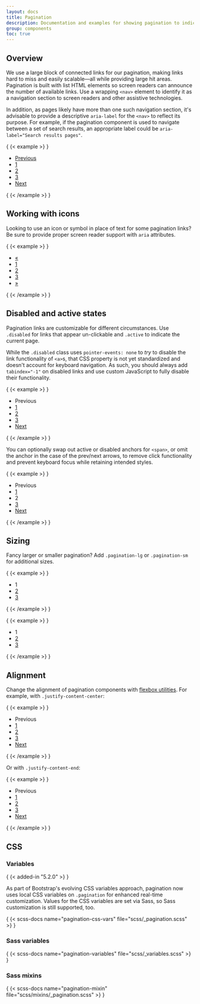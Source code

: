 ```yaml
---
layout: docs
title: Pagination
description: Documentation and examples for showing pagination to indicate a series of related content exists across multiple pages.
group: components
toc: true
---
```


## Overview

We use a large block of connected links for our pagination, making links hard to
miss and easily scalable—all while providing large hit areas. Pagination is
built with list HTML elements so screen readers can announce the number of
available links. Use a wrapping `<nav>` element to identify it as a navigation
section to screen readers and other assistive technologies.

In addition, as pages likely have more than one such navigation section, it's
advisable to provide a descriptive `aria-label` for the `<nav>` to reflect its
purpose. For example, if the pagination component is used to navigate between a
set of search results, an appropriate label could be
`aria-label="Search results pages"`.

{ {< example >} }
<nav aria-label="Page navigation example">
  <ul class="pagination">
    <li class="page-item"><a class="page-link" href="#">Previous</a></li>
    <li class="page-item"><a class="page-link" href="#">1</a></li>
    <li class="page-item"><a class="page-link" href="#">2</a></li>
    <li class="page-item"><a class="page-link" href="#">3</a></li>
    <li class="page-item"><a class="page-link" href="#">Next</a></li>
  </ul>
</nav>
{ {< /example >} }

## Working with icons

Looking to use an icon or symbol in place of text for some pagination links? Be
sure to provide proper screen reader support with `aria` attributes.

{ {< example >} }
<nav aria-label="Page navigation example">
  <ul class="pagination">
    <li class="page-item">
      <a class="page-link" href="#" aria-label="Previous">
        <span aria-hidden="true">&laquo;</span>
      </a>
    </li>
    <li class="page-item"><a class="page-link" href="#">1</a></li>
    <li class="page-item"><a class="page-link" href="#">2</a></li>
    <li class="page-item"><a class="page-link" href="#">3</a></li>
    <li class="page-item">
      <a class="page-link" href="#" aria-label="Next">
        <span aria-hidden="true">&raquo;</span>
      </a>
    </li>
  </ul>
</nav>
{ {< /example >} }

## Disabled and active states

Pagination links are customizable for different circumstances. Use `.disabled`
for links that appear un-clickable and `.active` to indicate the current page.

While the `.disabled` class uses `pointer-events: none` to _try_ to disable the
link functionality of `<a>`s, that CSS property is not yet standardized and
doesn't account for keyboard navigation. As such, you should always add
`tabindex="-1"` on disabled links and use custom JavaScript to fully disable
their functionality.

{ {< example >} }
<nav aria-label="...">
  <ul class="pagination">
    <li class="page-item disabled">
      <a class="page-link">Previous</a>
    </li>
    <li class="page-item"><a class="page-link" href="#">1</a></li>
    <li class="page-item active" aria-current="page">
      <a class="page-link" href="#">2</a>
    </li>
    <li class="page-item"><a class="page-link" href="#">3</a></li>
    <li class="page-item">
      <a class="page-link" href="#">Next</a>
    </li>
  </ul>
</nav>
{ {< /example >} }

You can optionally swap out active or disabled anchors for `<span>`, or omit the
anchor in the case of the prev/next arrows, to remove click functionality and
prevent keyboard focus while retaining intended styles.

{ {< example >} }
<nav aria-label="...">
  <ul class="pagination">
    <li class="page-item disabled">
      <span class="page-link">Previous</span>
    </li>
    <li class="page-item"><a class="page-link" href="#">1</a></li>
    <li class="page-item active" aria-current="page">
      <span class="page-link">2</span>
    </li>
    <li class="page-item"><a class="page-link" href="#">3</a></li>
    <li class="page-item">
      <a class="page-link" href="#">Next</a>
    </li>
  </ul>
</nav>
{ {< /example >} }

## Sizing

Fancy larger or smaller pagination? Add `.pagination-lg` or `.pagination-sm` for
additional sizes.

{ {< example >} }
<nav aria-label="...">
  <ul class="pagination pagination-lg">
    <li class="page-item active" aria-current="page">
      <span class="page-link">1</span>
    </li>
    <li class="page-item"><a class="page-link" href="#">2</a></li>
    <li class="page-item"><a class="page-link" href="#">3</a></li>
  </ul>
</nav>
{ {< /example >} }

{ {< example >} }
<nav aria-label="...">
  <ul class="pagination pagination-sm">
    <li class="page-item active" aria-current="page">
      <span class="page-link">1</span>
    </li>
    <li class="page-item"><a class="page-link" href="#">2</a></li>
    <li class="page-item"><a class="page-link" href="#">3</a></li>
  </ul>
</nav>
{ {< /example >} }

## Alignment

Change the alignment of pagination components with [flexbox utilities](/utilities/flex.md). For example, with `.justify-content-center`:

{ {< example >} }
<nav aria-label="Page navigation example">
  <ul class="pagination justify-content-center">
    <li class="page-item disabled">
      <a class="page-link">Previous</a>
    </li>
    <li class="page-item"><a class="page-link" href="#">1</a></li>
    <li class="page-item"><a class="page-link" href="#">2</a></li>
    <li class="page-item"><a class="page-link" href="#">3</a></li>
    <li class="page-item">
      <a class="page-link" href="#">Next</a>
    </li>
  </ul>
</nav>
{ {< /example >} }

Or with `.justify-content-end`:

{ {< example >} }
<nav aria-label="Page navigation example">
  <ul class="pagination justify-content-end">
    <li class="page-item disabled">
      <a class="page-link">Previous</a>
    </li>
    <li class="page-item"><a class="page-link" href="#">1</a></li>
    <li class="page-item"><a class="page-link" href="#">2</a></li>
    <li class="page-item"><a class="page-link" href="#">3</a></li>
    <li class="page-item">
      <a class="page-link" href="#">Next</a>
    </li>
  </ul>
</nav>
{ {< /example >} }

## CSS

### Variables

{ {< added-in "5.2.0" >} }

As part of Bootstrap's evolving CSS variables approach, pagination now uses
local CSS variables on `.pagination` for enhanced real-time customization.
Values for the CSS variables are set via Sass, so Sass customization is still
supported, too.

{ {< scss-docs name="pagination-css-vars" file="scss/_pagination.scss" >} }

### Sass variables

{ {< scss-docs name="pagination-variables" file="scss/_variables.scss" >} }

### Sass mixins

{ {< scss-docs name="pagination-mixin" file="scss/mixins/_pagination.scss" >} }
